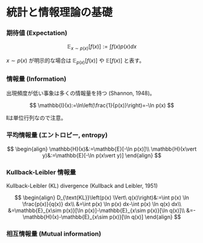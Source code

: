 # 統計と情報理論の基礎

### 期待値 (Expectation)

$$
\mathbb{E}_{x\sim p(x)}\left[f(x)\right]:=\int f(x)p(x)dx
$$

$x\sim p(x)$ が明示的な場合は $\mathbb{E}_{p(x)}\left[f(x)\right]$ や $\mathbb{E}\left[f(x)\right]$ と表す。

### 情報量 (Information)
出現頻度が低い事象は多くの情報量を持つ (Shannon, 1948)。

$$
\mathbb{I}(x):=\ln\left(\frac{1}{p(x)}\right)=-\ln p(x)
$$

$\mathbf{I}$は単位行列なので注意。

### 平均情報量 (エントロピー, entropy)

$$
\begin{align}
\mathbb{H}(x)&:=\mathbb{E}[-\ln p(x)]\\
\mathbb{H}(x\vert y)&:=\mathbb{E}[-\ln p(x\vert y)]
\end{align}
$$

### Kullback-Leibler 情報量
Kullback-Leibler (KL) divergence (Kullback and Leibler, 1951)

$$
\begin{align}
D_{\text{KL}}\left(p(x) \Vert\ q(x)\right)&:=\int p(x) \ln \frac{p(x)}{q(x)} dx\\
&=\int p(x) \ln p(x) dx-\int p(x) \ln q(x) dx\\
&=\mathbb{E}_{x\sim p(x)}[\ln p(x)]-\mathbb{E}_{x\sim p(x)}[\ln q(x)]\\
&=-\mathbb{H}(x)-\mathbb{E}_{x\sim p(x)}[\ln q(x)]
\end{align}
$$

### 相互情報量 (Mutual information)

